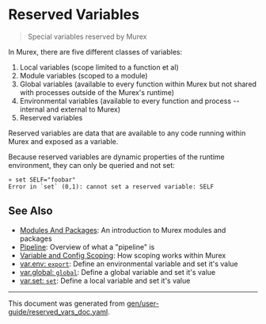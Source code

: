 # Reserved Variables

> Special variables reserved by Murex

In Murex, there are five different classes of variables:
1. Local variables (scope limited to a function et al)
2. Module variables (scoped to a module)
3. Global variables (available to every function within Murex but not shared
    with processes outside of the Murex's runtime)
4. Environmental variables (available to every function and process -- internal
    and external to Murex)
5. Reserved variables

Reserved variables are data that are available to any code running within
Murex and exposed as a variable.

Because reserved variables are dynamic properties of the runtime environment,
they can only be queried and not set:

```
» set SELF="foobar"
Error in `set` (0,1): cannot set a reserved variable: SELF
```

## See Also

* [Modules And Packages](../user-guide/modules.md):
  An introduction to Murex modules and packages
* [Pipeline](../user-guide/pipeline.md):
  Overview of what a "pipeline" is
* [Variable and Config Scoping](../user-guide/scoping.md):
  How scoping works within Murex
* [var.env: `export`](../commands/export.md):
  Define an environmental variable and set it's value
* [var.global: `global`](../commands/global.md):
  Define a global variable and set it's value
* [var.set: `set`](../commands/set.md):
  Define a local variable and set it's value

<hr/>

This document was generated from [gen/user-guide/reserved_vars_doc.yaml](https://github.com/lmorg/murex/blob/master/gen/user-guide/reserved_vars_doc.yaml).